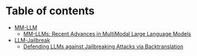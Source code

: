 # Table of contents

* [MM-LLM](README.md)
  * [MM-LLMs: Recent Advances in MultiModal Large Language Models](mm-llm/mm-llms-recent-advances-in-multimodal-large-language-models.md)
* [LLM-Jailbreak](llm-jailbreak/README.md)
  * [Defending LLMs against Jailbreaking Attacks via Backtranslation](llm-jailbreak/defending-llms-against-jailbreaking-attacks-via-backtranslation.md)
